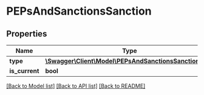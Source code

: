 # PEPsAndSanctionsSanction

## Properties
Name | Type | Description | Notes
------------ | ------------- | ------------- | -------------
**type** | [**\Swagger\Client\Model\PEPsAndSanctionsSanctionType**](PEPsAndSanctionsSanctionType.md) |  | 
**is_current** | **bool** |  | 

[[Back to Model list]](../README.md#documentation-for-models) [[Back to API list]](../README.md#documentation-for-api-endpoints) [[Back to README]](../README.md)


